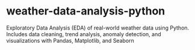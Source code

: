 # weather-data-analysis-python
Exploratory Data Analysis (EDA) of real-world weather data using Python. Includes data cleaning, trend analysis, anomaly detection, and visualizations with Pandas, Matplotlib, and Seaborn
